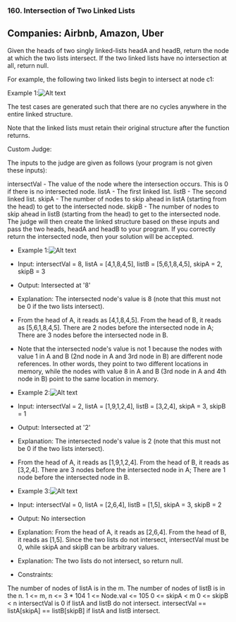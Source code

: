 ### 160. Intersection of Two Linked Lists

## Companies: Airbnb, Amazon, Uber
Given the heads of two singly linked-lists headA and headB, return the node at which the two lists intersect. If the two linked lists have no intersection at all, return null.

For example, the following two linked lists begin to intersect at node c1:

 

Example 1:![Alt text](https://assets.leetcode.com/uploads/2021/03/05/160_statement.png)

The test cases are generated such that there are no cycles anywhere in the entire linked structure.

Note that the linked lists must retain their original structure after the function returns.

Custom Judge:

The inputs to the judge are given as follows (your program is not given these inputs):

intersectVal - The value of the node where the intersection occurs. This is 0 if there is no intersected node.
listA - The first linked list.
listB - The second linked list.
skipA - The number of nodes to skip ahead in listA (starting from the head) to get to the intersected node.
skipB - The number of nodes to skip ahead in listB (starting from the head) to get to the intersected node.
The judge will then create the linked structure based on these inputs and pass the two heads, headA and headB to your program. If you correctly return the intersected node, then your solution will be accepted.



- Example 1:![Alt text](https://assets.leetcode.com/uploads/2021/03/05/160_example_1_1.png)

 - Input: intersectVal = 8, listA = [4,1,8,4,5], listB = [5,6,1,8,4,5], skipA = 2, skipB = 3
 - Output: Intersected at '8'
 - Explanation: The intersected node's value is 8 (note that this must not be 0 if the two lists intersect).
 - From the head of A, it reads as [4,1,8,4,5]. From the head of B, it reads as [5,6,1,8,4,5]. There are 2 nodes before the     intersected node in A; There are 3 nodes before the intersected node in B.

- Note that the intersected node's value is not 1 because the nodes with value 1 in A and B (2nd node in A and 3rd node in B) are different node references. In other words, they point to two different locations in memory, while the nodes with value 8 in A and B (3rd node in A and 4th node in B) point to the same location in memory.


- Example 2:![Alt text](https://assets.leetcode.com/uploads/2021/03/05/160_example_2.png)

 - Input: intersectVal = 2, listA = [1,9,1,2,4], listB = [3,2,4], skipA = 3, skipB = 1
 - Output: Intersected at '2'
 - Explanation: The intersected node's value is 2 (note that this must not be 0 if the two lists intersect).
 - From the head of A, it reads as [1,9,1,2,4]. From the head of B, it reads as [3,2,4]. There are 3 nodes before the intersected node in A; There are 1 node before the intersected node in B.


- Example 3:![Alt text](https://assets.leetcode.com/uploads/2021/03/05/160_example_3.png)
 - Input: intersectVal = 0, listA = [2,6,4], listB = [1,5], skipA = 3, skipB = 2
 - Output: No intersection
 - Explanation: From the head of A, it reads as [2,6,4]. From the head of B, it reads as [1,5]. Since the two lists do not intersect, intersectVal must be 0, while skipA and skipB can be arbitrary values.
 - Explanation: The two lists do not intersect, so return null.


- Constraints:

The number of nodes of listA is in the m.
The number of nodes of listB is in the n.
1 <= m, n <= 3 * 104
1 <= Node.val <= 105
0 <= skipA < m
0 <= skipB < n
intersectVal is 0 if listA and listB do not intersect.
intersectVal == listA[skipA] == listB[skipB] if listA and listB intersect.
 